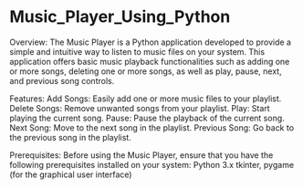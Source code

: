 # Music_Player_Using_Python

Overview:
The Music Player is a Python application developed to provide a simple and intuitive way to listen to music files on your system. This application offers basic music playback functionalities such as adding one or more songs, deleting one or more songs, as well as play, pause, next, and previous song controls.

Features:
Add Songs: Easily add one or more music files to your playlist.
Delete Songs: Remove unwanted songs from your playlist.
Play: Start playing the current song.
Pause: Pause the playback of the current song.
Next Song: Move to the next song in the playlist.
Previous Song: Go back to the previous song in the playlist.

Prerequisites:
Before using the Music Player, ensure that you have the following prerequisites installed on your system:
Python 3.x
tkinter, pygame (for the graphical user interface)
